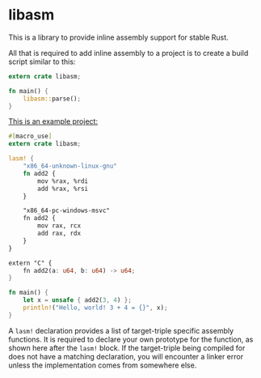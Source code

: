 # libasm

This is a library to provide inline assembly support for stable Rust.

All that is required to add inline assembly to a project is to create a build script similar to this:

```rust
extern crate libasm;

fn main() {
    libasm::parse();
}
```

[This is an example project:](https://github.com/coder543/asmtest)

```rust
#[macro_use]
extern crate libasm;

lasm! {
    "x86_64-unknown-linux-gnu"
    fn add2 {
        mov %rax, %rdi
        add %rax, %rsi
    }

    "x86_64-pc-windows-msvc"
    fn add2 {
        mov rax, rcx
        add rax, rdx
    }
}

extern "C" {
    fn add2(a: u64, b: u64) -> u64;
}

fn main() {
    let x = unsafe { add2(3, 4) };
    println!("Hello, world! 3 + 4 = {}", x);
}
```

A `lasm!` declaration provides a list of target-triple specific assembly functions. It is required to declare your own prototype for the function, as shown here after the `lasm!` block. If the target-triple being compiled for does not have a matching declaration, you will encounter a linker error unless the implementation comes from somewhere else.